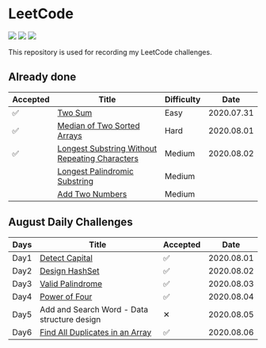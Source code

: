 # LeetCode 
[![](https://img.shields.io/badge/Language-Python3-blue)](./README.md) [![](https://img.shields.io/badge/Status-Updating-lightgrey)](./README.md) [![](https://img.shields.io/badge/Daily%20Challenge-In%20Progress-red)](https://leetcode.com/explore/challenge/card/august-leetcoding-challenge) 

This repository is used for recording my LeetCode challenges.

## Already done

| **Accepted** | **Title** | **Difficulty** | **Date** |
| -------- | --------- | --------- | --------- |
| ✅ | [Two Sum](https://leetcode.com/problems/two-sum) | Easy | 2020.07.31 |
| ✅ | [Median of Two Sorted Arrays](https://leetcode.com/problems/median-of-two-sorted-arrays) | Hard | 2020.08.01 |
| ✅ | [Longest Substring Without Repeating Characters](https://leetcode.com/problems/longest-substring-without-repeating-characters) | Medium | 2020.08.02 |
|  | [Longest Palindromic Substring](https://leetcode.com/problems/longest-palindromic-substring) | Medium |  |
|  | [Add Two Numbers](https://leetcode.com/problems/add-two-numbers) | Medium |  |


## August Daily Challenges

| Days | **Title** | **Accepted** | **Date** |
| -------- | --------- | --------- | --------- |
| Day1 | [Detect Capital](./August_LeetCoding_Challenge/day1.py) | ✅ | 2020.08.01 |
| Day2 | [Design HashSet](./August_LeetCoding_Challenge/day2.py) | ✅ | 2020.08.02 |
| Day3 | [Valid Palindrome](./August_LeetCoding_Challenge/day3.py) | ✅ | 2020.08.03 |
| Day4 | [Power of Four](./August_LeetCoding_Challenge/day4.py) | ✅ | 2020.08.04 |
| Day5 | Add and Search Word - Data structure design | ✕ | 2020.08.05 |
| Day6 | [Find All Duplicates in an Array]((./August_LeetCoding_Challenge/day6.py)) | ✅ | 2020.08.06 |
